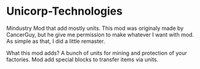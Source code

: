 # Unicorp-Technologies
Mindustry Mod that add mostly units.
This mod was originaly made by CancerGuy, but he give me permission to make whatever I want with mod. As simple as that, I did a little remaster.

What this mod adds? A bunch of units for mining and protection of your factories. Mod add special blocks to transfer items via units.
